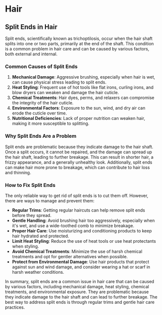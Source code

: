 # Hair

## Split Ends in Hair

Split ends, scientifically known as trichoptilosis, occur when the hair shaft splits into one or two parts, primarily at the end of the shaft. This condition is a common problem in hair care and can be caused by various factors, both external and internal.

### Common Causes of Split Ends

1. **Mechanical Damage**: Aggressive brushing, especially when hair is wet, can cause physical stress leading to split ends.
2. **Heat Styling**: Frequent use of hot tools like flat irons, curling irons, and blow dryers can weaken and damage the hair cuticle.
3. **Chemical Treatments**: Hair dyes, perms, and relaxers can compromise the integrity of the hair cuticle.
4. **Environmental Factors**: Exposure to the sun, wind, and dry air can erode the cuticle over time.
5. **Nutritional Deficiencies**: Lack of proper nutrition can weaken hair, making it more susceptible to splitting.

### Why Split Ends Are a Problem

Split ends are problematic because they indicate damage to the hair shaft. Once a split occurs, it cannot be repaired, and the damage can spread up the hair shaft, leading to further breakage. This can result in shorter hair, a frizzy appearance, and a generally unhealthy look. Additionally, split ends can make hair more prone to breakage, which can contribute to hair loss and thinning.

### How to Fix Split Ends

The only reliable way to get rid of split ends is to cut them off. However, there are ways to manage and prevent them:

- **Regular Trims**: Getting regular haircuts can help remove split ends before they spread.
- **Gentle Handling**: Avoid brushing hair too aggressively, especially when it's wet, and use a wide-toothed comb to minimize breakage.
- **Proper Hair Care**: Use moisturizing and conditioning products to keep hair hydrated and protected.
- **Limit Heat Styling**: Reduce the use of heat tools or use heat protectants when styling.
- **Avoid Chemical Treatments**: Minimize the use of harsh chemical treatments and opt for gentler alternatives when possible.
- **Protect from Environmental Damage**: Use hair products that protect against sun and wind damage, and consider wearing a hat or scarf in harsh weather conditions.

In summary, split ends are a common issue in hair care that can be caused by various factors, including mechanical damage, heat styling, chemical treatments, and environmental exposure. They are problematic because they indicate damage to the hair shaft and can lead to further breakage. The best way to address split ends is through regular trims and gentle hair care practices.
